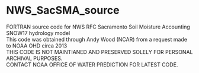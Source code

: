 # NWS_SacSMA_source
FORTRAN source code for NWS RFC Sacramento Soil Moisture Accounting SNOW17 hydrology model\
This code was obtained through Andy Wood (NCAR) from a request made to NOAA OHD circa 2013\
THIS CODE IS NOT MAINTIANED AND PRESERVED SOLELY FOR PERSONAL ARCHIVAL PURPOSES.\
CONTACT NOAA OFFICE OF WATER PREDICTION FOR LATEST CODE.
